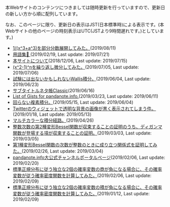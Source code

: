 本Webサイトのコンテンツにつきましては随時更新を行っていますので、更新日の新しい方から順に配列しています。

なお、このページに限り、更新日の表示はJST(日本標準時)による表示です。(本Webサイトの他のページの時刻表示はUTC(JSTより9時間遅れです。)としています。)
* [1/(x^3+a^3)を部分分数展開してみた。](https://sidestory.pandanote.info/5020bis.html)(2019/08/11)
* [用語集📒 ](https://sidestory.pandanote.info/glossary.html)(2019/02/19, Last update: 2019/07/21)
* [本サイトについて](https://sidestory.pandanote.info/about/index.html)(2018/12/06, Last update: 2019/07/15)
* [(x^2-1)^nを繰り返し微分してみた。](https://sidestory.pandanote.info/xsquareminusone_diff.html)(2019/07/05, Last update: 2019/07/06)
* [試験には出ないかもしれないWallis積分。](https://sidestory.pandanote.info/4591bis.html)(2019/06/04, Last update: 2019/06/23)
* [サブタイトルネタ帳Classic](https://sidestory.pandanote.info/catchphraseclassic.html)(2019/06/16)
* [List of Gists for pandanote.info.](https://sidestory.pandanote.info/listofgists.html)(2019/03/23, Last update: 2019/06/11)
* [回らない複素積分。](https://sidestory.pandanote.info/4431bis.html)(2019/05/15, Last update: 2019/06/04)
* [Twitterのウィジェットで透明な背景の画像が黒く表示されてしまう件。](https://sidestory.pandanote.info/transparency_on_twitter.html)(2019/01/18, Last update: 2019/05/13)
* [マルチカラーな積分経路。](https://sidestory.pandanote.info/4310bis.html)(2019/04/26)
* [整数次数の第2種変形Bessel関数が収束することの証明のうち、ディガンマ関数が登場する項が収束することの証明。](https://sidestory.pandanote.info/4022bis.html)(2019/03/03, Last update: 2019/03/05)
* [第1種変形Bessel関数の次数が整数のときに成り立つ関係式を証明してみた。](https://sidestory.pandanote.info/mbf1.html)(2019/02/26, Last update: 2019/03/04)
* [pandanote.info大公式チャンネルポータルページ](https://sidestory.pandanote.info/youtube.html)(2019/02/06, Last update: 2019/02/20)
* [標準正規分布に従う独立な2個の確率変数の商が負になる場合に、その確率変数が従う確率密度関数を計算してみた。](https://sidestory.pandanote.info/3810bis.html)(2019/02/06, Last update: 2019/02/09)
* [標準正規分布に従う独立な2個の確率変数の積が負になる場合に、その確率変数が従う確率密度関数を計算してみた。](https://sidestory.pandanote.info/3657bis.html)(2019/01/12, Last update: 2019/02/09)
